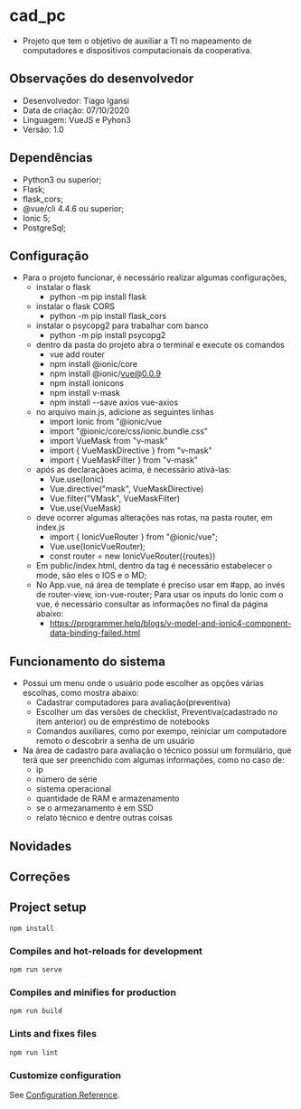 # cad_pc

- Projeto que tem o objetivo de auxiliar a TI no mapeamento de computadores e dispositivos computacionais da cooperativa.

## Observações do desenvolvedor
* Desenvolvedor: Tiago Igansi
* Data de criação: 07/10/2020
* Linguagem: VueJS e Pyhon3
* Versão: 1.0

## Dependências
* Python3 ou superior;
* Flask;
* flask_cors;
* @vue/cli 4.4.6 ou superior;
* Ionic 5;
* PostgreSql;

## Configuração
* Para o projeto funcionar, é necessário realizar algumas configurações,
    * instalar o flask 
        * python -m pip install flask
    * instalar o flask CORS
        * python -m pip install flask_cors
    * instalar o psycopg2 para trabalhar com banco
        * python -m pip install psycopg2
    * dentro da pasta do projeto abra o terminal e execute os comandos
        * vue add router
        * npm install @ionic/core
        * npm install @ionic/vue@0.0.9
        * npm install ionicons
        * npm install v-mask
        * npm install --save axios vue-axios
    * no arquivo main.js, adicione as seguintes linhas
        * import Ionic from "@ionic/vue
        * import "@ionic/core/css/ionic.bundle.css"
        * import VueMask from "v-mask"
        * import { VueMaskDirective } from "v-mask"
        * import { VueMaskFilter } from "v-mask"
    * após as declaraçãoes acima, é necessário ativá-las:
        * Vue.use(Ionic)
        * Vue.directive("mask", VueMaskDirective)
        * Vue.filter("VMask", VueMaskFilter)
        * Vue.use(VueMask)
    * deve ocorrer algumas alterações nas rotas, na pasta router, em index.js
        * import { IonicVueRouter } from "@ionic/vue";
        * Vue.use(IonicVueRouter);
        * const router = new IonicVueRouter({routes})
    * Em public/index.html, dentro da tag  é necessário estabelecer o mode, são eles o IOS e o MD;
    * No App.vue, ná área de template é preciso usar em #app, ao invés de router-view, ion-vue-router;
    Para usar os inputs do Ionic com o vue, é necessário consultar as informações no final da página abaixo:
        * https://programmer.help/blogs/v-model-and-ionic4-component-data-binding-failed.html

## Funcionamento do sistema
* Possui um menu onde o usuário pode escolher as opções várias escolhas, como mostra abaixo:
    * Cadastrar computadores para avaliação(preventiva)
    * Escolher um das versões de checklist, Preventiva(cadastrado no item anterior) ou de empréstimo de notebooks
    * Comandos auxiliares, como por exempo,
    reiniciar um computadore remoto o descobrir a senha de um usuário
* Na área de cadastro para avaliação o técnico possui um formulário, que terá que ser preenchido com algumas informações, como no caso de: 
    * ip 
    * número de série
    * sistema operacional
    * quantidade de RAM e armazenamento
    * se o armezanamento é em SSD
    * relato técnico e dentre outras coisas 


## Novidades

## Correções

## Project setup
```
npm install
```

### Compiles and hot-reloads for development
```
npm run serve
```

### Compiles and minifies for production
```
npm run build
```

### Lints and fixes files
```
npm run lint
```

### Customize configuration
See [Configuration Reference](https://cli.vuejs.org/config/).
